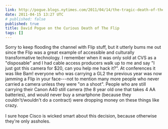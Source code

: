 ```yaml
---
link: http://pogue.blogs.nytimes.com/2011/04/14/the-tragic-death-of-the-flip/
date: 2011-04-15 13:27 UTC
# published: false
published: true
title: David Pogue on the Curious Death of The Flip
tags: []
---
```


Sorry to keep flooding the channel with Flip stuff, but it utterly bums me out since the Flip was a great example of accessible and culturally transformative technology. I remember when it was only sold at CVS as a "disposable" and I had cable access producers walk up to me and say "I just got this camera for $20, can you help me hack it?". At conferences it was like Bam! everyone who was carrying a GL2 the previous year was now jamming a Flip in your face---not to mention many more people who never carried a camera unless they were "on a shoot". People who are still carrying their Canon A40 still camera (the 8 year old one that takes 4 AA batteries), and would never buy a smartphone (because they couldn't/wouldn't do a contract) were dropping money on these things like crazy. <br><br>I sure hope Cisco is wicked smart about this decision, because otherwise they're only assholes.
